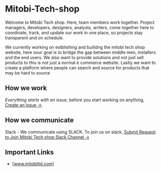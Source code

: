 # Mitobi-Tech-shop
Welcome to Mitobi Tech shop. Here,  team members work together. Project managers, developers, designers, analysts, writers, come together here to coordinate, track, and update our work in one place, so projects stay transparent and on schedule.

We currently working on estblishing and builidng the mitobi tech shop website, here oour goal is to bridge the gap between middle men, installers and the end users. We also want to provide solutions and not just sell products to this is not just a normal e commerce website. Lastly we want to create a platform where people can search and source for products that may be hard to source



## How we work
*Everything starts with an issue*, before you start working on anything, [Create an Issue  →](https://github.com/DaBible-Foundation/DaBible-MainHub/issues/new).

## How we communicate
Slack - We communicate using SLACK. To join us on slack, [Submit Request to Join Mitobi Tech shop Slack Channel  →](https://github.com/Mitobi-Integrated-Services/Mitobi-Tech-Shop/wiki/Slack-Channel)

## Important Links
- [www.mitobiltd.com]
